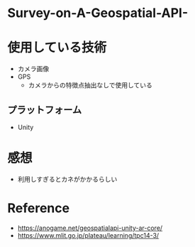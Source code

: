 # Survey-on-A-Geospatial-API-

# 使用している技術
* カメラ画像
* GPS
  * カメラからの特徴点抽出なしで使用している


## プラットフォーム
* Unity
# 感想
* 利用しすぎるとカネがかかるらしい
# Reference
* https://anogame.net/geospatialapi-unity-ar-core/
* https://www.mlit.go.jp/plateau/learning/tpc14-3/